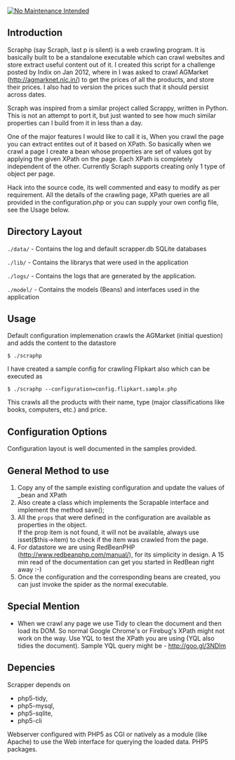 [![No Maintenance Intended](http://unmaintained.tech/badge.svg)](http://unmaintained.tech/)

Introduction
------------
Scraphp (say Scraph, last p is silent) is a web crawling program. It is basically built to be a standalone executable which can crawl websites and store extract useful content out of it. I created this script for a challenge posted by Indix on Jan 2012, where in I was asked to crawl AGMarket (http://agmarknet.nic.in/) to get the prices of all the products, and store their prices. I also had to version the prices such that it should persist across dates. 

Scraph was inspired from a similar project called Scrappy, written in Python. This is not an attempt to port it, but just wanted to see how much similar properties can I build from it in less than a day. 

One of the major features I would like to call it is, When you crawl the page you can extract entites out of it based on XPath. So basically when we crawl a page I create a bean whose properties are set of values got by applying the given XPath on the page. Each XPath is completely independent of the other. Currently Scraph supports creating only 1 type of object per page. 

Hack into the source code, its well commented and easy to modify as per requirement. All the details of the crawling page, XPath queries are all provided in the configuration.php or you can supply your own config file, see the Usage below. 

Directory Layout
-----------------

`./data/`		-	Contains the log and default scrapper.db SQLite databases

`./lib/`		-	Contains the librarys that were used in the application

`./logs/`		-	Contains the logs that are generated by the application. 

`./model/`		-	Contains the models (Beans) and interfaces used in the application


Usage
-----

Default configuration implemenation crawls the AGMarket (initial question) and adds the content to the datastore

`$ ./scraphp`

I have created a sample config for crawling Flipkart also which can be executed as

`$ ./scraphp --configuration=config.flipkart.sample.php`

This crawls all the products with their name, type (major classifications like books, computers, etc.) and price. 

Configuration Options
--------------------

Configuration layout is well documented in the samples provided.

General Method to use
---------------------

1.	Copy any of the sample existing configuration and update the values of _bean and XPath
2.	Also create a class which implements the Scrapable interface and implement the method save();
3.	All the `props` that were defined in the configuration are available as properties in the object. <br />
	If the prop item is not found, it will not be available, always use isset($this->item) to check 
	if the item was crawled from the page.
4.	For datastore we are using RedBeanPHP (http://www.redbeanphp.com/manual/), for its simplicity in 
	design. A 15 min read of the documentation can get you started in RedBean right away :-)
5.	Once the configuration and the corresponding beans are created, you can just invoke the spider as 
	the normal	executable. 
	
Special Mention
---------------

*	When we crawl any page we use Tidy to clean the document and then load its DOM. So normal Google Chrome's or Firebug's XPath might not work on the way. Use YQL to test the XPath you are using (YQL also tidies the document). Sample YQL query might be - http://goo.gl/3NDlm

Depencies
---------

Scrapper depends on 

* php5-tidy, 
* php5-mysql, 
* php5-sqlite, 
* php5-cli 

Webserver configured with PHP5 as CGI or natively as a module (like Apache) to use the Web interface for querying the loaded data. 
PHP5 packages.


